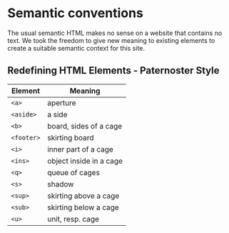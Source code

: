 # Semantic conventions

The usual semantic HTML makes no sense on a website that contains no text. We took the freedom
to give new meaning to existing elements to create a suitable semantic context for this site.


## Redefining HTML Elements - Paternoster Style

| Element    | Meaning                 |
|------------|-------------------------|
| `<a>`      | aperture                |
| `<aside>`  | a side                  |
| `<b>`      | board, sides of a cage  |
| `<footer>` | skirting board          |
| `<i>`      | inner part of a cage    |
| `<ins>`    | object inside in a cage |
| `<q>`      | queue of cages          |
| `<s>`      | shadow                  |
| `<sup>`    | skirting above a cage   |
| `<sub>`    | skirting below a cage   |
| `<u>`      | unit, resp. cage        |
